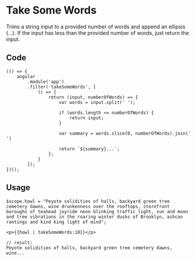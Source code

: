 # Take Some Words

Trims a string input to a provided number of words and append an ellipsis (...). If the input has less than the provided number of words, just return the input.


## Code
```
(() => {
	angular
		.module('app')
		.filter('takeSomeWords', [
			() => {
				return (input, numberOfWords) => {
					var words = input.split(' ');

					if (words.length <= numberOfWords) {
						return input;
					}

					var summary = words.slice(0, numberOfWords).join(' ')

					return `${summary}...`;
				};
			}
		]);
})();
```


## Usage

```
$scope.howl = "Peyote solidities of halls, backyard green tree cemetery dawns, wine drunkenness over the rooftops, storefront boroughs of teahead joyride neon blinking traffic light, sun and moon and tree vibrations in the roaring winter dusks of Brooklyn, ashcan rantings and kind king light of mind";

<p>{{howl | takeSomeWords:10}}</p>

// result:
Peyote solidities of halls, backyard green tree cemetery dawns, wine...
```


